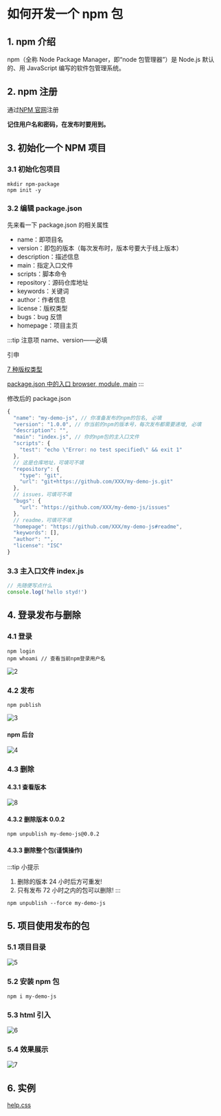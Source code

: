# 如何开发一个 npm 包

## 1. npm 介绍

npm（全称 Node Package Manager，即“node 包管理器”）是 Node.js 默认的、用 JavaScript 编写的软件包管理系统。

## 2. npm 注册

通过[NPM 官网](https://www.npmjs.com/signup)注册

**记住用户名和密码，在发布时要用到。**

## 3. 初始化一个 NPM 项目

### 3.1 初始化包项目

```
mkdir npm-package
npm init -y
```

### 3.2 编辑 package.json

先来看一下 package.json 的相关属性

- name：即项目名
- version：即包的版本（每次发布时，版本号要大于线上版本）
- description：描述信息
- main：指定入口文件
- scripts：脚本命令
- repository：源码仓库地址
- keywords：关键词
- author：作者信息
- license：版权类型
- bugs：bug 反馈
- homepage：项目主页

:::tip 注意项
name、version——必填

引申

[7 种版权类型](https://zhuanlan.zhihu.com/p/62578705)

[package.json 中的入口 browser, module, main](https://github.com/SunshowerC/blog/issues/8)
:::

修改后的 package.json

```js
{
  "name": "my-demo-js", // 你准备发布的npm的包名, 必填
  "version": "1.0.0", // 你当前的npm的版本号，每次发布都需要递增, 必填
  "description": "",
  "main": "index.js", // 你的npm包的主入口文件
  "scripts": {
    "test": "echo \"Error: no test specified\" && exit 1"
  },
  // 这是仓库地址，可填可不填
  "repository": {
    "type": "git",
    "url": "git+https://github.com/XXX/my-demo-js.git"
  },
  // issues，可填可不填
  "bugs": {
    "url": "https://github.com/XXX/my-demo-js/issues"
  },
  // readme，可填可不填
  "homepage": "https://github.com/XXX/my-demo-js#readme",
  "keywords": [],
  "author": "",
  "license": "ISC"
}
```

### 3.3 主入口文件 index.js

```js
// 先随便写点什么
console.log('hello styd!')
```

## 4. 登录发布与删除

### 4.1 登录

```
npm login
npm whoami // 查看当前npm登录用户名
```

<img :src="$withBase('/npm/2.png')" alt="2">

### 4.2 发布

```
npm publish
```

<img :src="$withBase('/npm/3.png')" alt="3">

#### npm 后台

<img :src="$withBase('/npm/4.png')" alt="4">

### 4.3 删除

#### 4.3.1 查看版本

<img :src="$withBase('/npm/8.png')" alt="8">

#### 4.3.2 删除版本 0.0.2

```
npm unpublish my-demo-js@0.0.2
```

#### 4.3.3 删除整个包(**谨慎操作**)

:::tip 小提示

1. 删除的版本 24 小时后方可重发!
2. 只有发布 72 小时之内的包可以删除!
   :::

```
npm unpublish --force my-demo-js
```

## 5. 项目使用发布的包

### 5.1 项目目录

<img :src="$withBase('/npm/5.png')" alt="5">

### 5.2 安装 npm 包

```
npm i my-demo-js
```

### 5.3 html 引入

<img :src="$withBase('/npm/6.png')" alt="6">

### 5.4 效果展示

<img :src="$withBase('/npm/7.png')" alt="7">

## 6. 实例

[help.css](https://www.npmjs.com/package/help.css)
